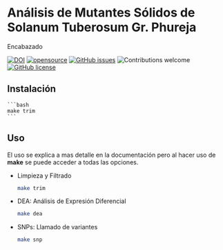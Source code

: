 # Análisis de Mutantes Sólidos de Solanum Tuberosum Gr. Phureja

Encabazado

[![DOI](https://zenodo.org/badge/525475132.svg)](https://zenodo.org/badge/latestdoi/525475132)
[![opensource](https://badges.frapsoft.com/os/v1/open-source.png?v=103)](#)
[![GitHub issues](https://img.shields.io/github/issues/quinterol/BIOMOLC-PhurejaMutante)](https://github.com/quinterol/BIOMOLC-PhurejaMutante/issues)
![Contributions welcome](https://img.shields.io/badge/contributions-welcome-blue.svg)
[![GitHub license](https://img.shields.io/github/license/quinterol/BIOMOLC-PhurejaMutante)](https://github.com/quinterol/BIOMOLC-PhurejaMutante/blob/main/LICENSE)

## Instalación

    ```bash
    make trim
    ```
## Uso
El uso se explica a mas detalle en la documentación pero al hacer uso de **make** se puede acceder a todas las opciones.

- Limpieza y Filtrado

    ```bash
    make trim
    ```
- DEA: Análisis de Expresión Diferencial

    ```bash
    make dea
    ```
- SNPs: Llamado de variantes

    ```bash
    make snp
    ```